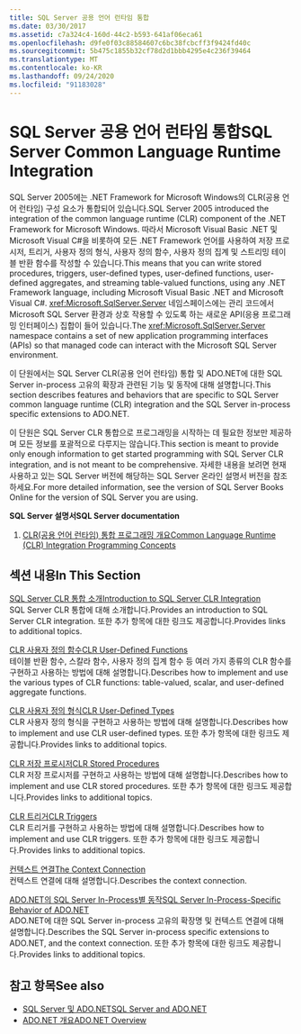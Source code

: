```yaml
---
title: SQL Server 공용 언어 런타임 통합
ms.date: 03/30/2017
ms.assetid: c7a324c4-160d-44c2-b593-641af06eca61
ms.openlocfilehash: d9fe0f03c88584607c6bc38fcbcff3f9424fd40c
ms.sourcegitcommit: 5b475c1855b32cf78d2d1bbb4295e4c236f39464
ms.translationtype: MT
ms.contentlocale: ko-KR
ms.lasthandoff: 09/24/2020
ms.locfileid: "91183028"
---
```

# <a name="sql-server-common-language-runtime-integration"></a><span data-ttu-id="2d125-102">SQL Server 공용 언어 런타임 통합</span><span class="sxs-lookup"><span data-stu-id="2d125-102">SQL Server Common Language Runtime Integration</span></span>

<span data-ttu-id="2d125-103">SQL Server 2005에는 .NET Framework for Microsoft Windows의 CLR(공용 언어 런타임) 구성 요소가 통합되어 있습니다.</span><span class="sxs-lookup"><span data-stu-id="2d125-103">SQL Server 2005 introduced the integration of the common language runtime (CLR) component of the .NET Framework for Microsoft Windows.</span></span> <span data-ttu-id="2d125-104">따라서 Microsoft Visual Basic .NET 및 Microsoft Visual C#을 비롯하여 모든 .NET Framework 언어를 사용하여 저장 프로시저, 트리거, 사용자 정의 형식, 사용자 정의 함수, 사용자 정의 집계 및 스트리밍 테이블 반환 함수를 작성할 수 있습니다.</span><span class="sxs-lookup"><span data-stu-id="2d125-104">This means that you can write stored procedures, triggers, user-defined types, user-defined functions, user-defined aggregates, and streaming table-valued functions, using any .NET Framework language, including Microsoft Visual Basic .NET and Microsoft Visual C#.</span></span> <span data-ttu-id="2d125-105"><xref:Microsoft.SqlServer.Server> 네임스페이스에는 관리 코드에서 Microsoft SQL Server 환경과 상호 작용할 수 있도록 하는 새로운 API(응용 프로그래밍 인터페이스) 집합이 들어 있습니다.</span><span class="sxs-lookup"><span data-stu-id="2d125-105">The <xref:Microsoft.SqlServer.Server> namespace contains a set of new application programming interfaces (APIs) so that managed code can interact with the Microsoft SQL Server environment.</span></span>  
  
 <span data-ttu-id="2d125-106">이 단원에서는 SQL Server CLR(공용 언어 런타임) 통합 및 ADO.NET에 대한 SQL Server in-process 고유의 확장과 관련된 기능 및 동작에 대해 설명합니다.</span><span class="sxs-lookup"><span data-stu-id="2d125-106">This section describes features and behaviors that are specific to SQL Server common language runtime (CLR) integration and the SQL Server in-process specific extensions to ADO.NET.</span></span>  
  
 <span data-ttu-id="2d125-107">이 단원은 SQL Server CLR 통합으로 프로그래밍을 시작하는 데 필요한 정보만 제공하며 모든 정보를 포괄적으로 다루지는 않습니다.</span><span class="sxs-lookup"><span data-stu-id="2d125-107">This section is meant to provide only enough information to get started programming with SQL Server CLR integration, and is not meant to be comprehensive.</span></span> <span data-ttu-id="2d125-108">자세한 내용을 보려면 현재 사용하고 있는 SQL Server 버전에 해당하는 SQL Server 온라인 설명서 버전을 참조하세요.</span><span class="sxs-lookup"><span data-stu-id="2d125-108">For more detailed information, see the version of SQL Server Books Online for the version of SQL Server you are using.</span></span>  
  
 <span data-ttu-id="2d125-109">**SQL Server 설명서**</span><span class="sxs-lookup"><span data-stu-id="2d125-109">**SQL Server documentation**</span></span>  
  
1. [<span data-ttu-id="2d125-110">CLR(공용 언어 런타임) 통합 프로그래밍 개요</span><span class="sxs-lookup"><span data-stu-id="2d125-110">Common Language Runtime (CLR) Integration Programming Concepts</span></span>](/sql/relational-databases/clr-integration/common-language-runtime-clr-integration-programming-concepts)  
  
## <a name="in-this-section"></a><span data-ttu-id="2d125-111">섹션 내용</span><span class="sxs-lookup"><span data-stu-id="2d125-111">In This Section</span></span>  

 [<span data-ttu-id="2d125-112">SQL Server CLR 통합 소개</span><span class="sxs-lookup"><span data-stu-id="2d125-112">Introduction to SQL Server CLR Integration</span></span>](introduction-to-sql-server-clr-integration.md)  
 <span data-ttu-id="2d125-113">SQL Server CLR 통합에 대해 소개합니다.</span><span class="sxs-lookup"><span data-stu-id="2d125-113">Provides an introduction to SQL Server CLR integration.</span></span> <span data-ttu-id="2d125-114">또한 추가 항목에 대한 링크도 제공합니다.</span><span class="sxs-lookup"><span data-stu-id="2d125-114">Provides links to additional topics.</span></span>  
  
 [<span data-ttu-id="2d125-115">CLR 사용자 정의 함수</span><span class="sxs-lookup"><span data-stu-id="2d125-115">CLR User-Defined Functions</span></span>](clr-user-defined-functions.md)  
 <span data-ttu-id="2d125-116">테이블 반환 함수, 스칼라 함수, 사용자 정의 집계 함수 등 여러 가지 종류의 CLR 함수를 구현하고 사용하는 방법에 대해 설명합니다.</span><span class="sxs-lookup"><span data-stu-id="2d125-116">Describes how to implement and use the various types of CLR functions: table-valued, scalar, and user-defined aggregate functions.</span></span>  
  
 [<span data-ttu-id="2d125-117">CLR 사용자 정의 형식</span><span class="sxs-lookup"><span data-stu-id="2d125-117">CLR User-Defined Types</span></span>](clr-user-defined-types.md)  
 <span data-ttu-id="2d125-118">CLR 사용자 정의 형식을 구현하고 사용하는 방법에 대해 설명합니다.</span><span class="sxs-lookup"><span data-stu-id="2d125-118">Describes how to implement and use CLR user-defined types.</span></span> <span data-ttu-id="2d125-119">또한 추가 항목에 대한 링크도 제공합니다.</span><span class="sxs-lookup"><span data-stu-id="2d125-119">Provides links to additional topics.</span></span>  
  
 [<span data-ttu-id="2d125-120">CLR 저장 프로시저</span><span class="sxs-lookup"><span data-stu-id="2d125-120">CLR Stored Procedures</span></span>](clr-stored-procedures.md)  
 <span data-ttu-id="2d125-121">CLR 저장 프로시저를 구현하고 사용하는 방법에 대해 설명합니다.</span><span class="sxs-lookup"><span data-stu-id="2d125-121">Describes how to implement and use CLR stored procedures.</span></span> <span data-ttu-id="2d125-122">또한 추가 항목에 대한 링크도 제공합니다.</span><span class="sxs-lookup"><span data-stu-id="2d125-122">Provides links to additional topics.</span></span>  
  
 [<span data-ttu-id="2d125-123">CLR 트리거</span><span class="sxs-lookup"><span data-stu-id="2d125-123">CLR Triggers</span></span>](clr-triggers.md)  
 <span data-ttu-id="2d125-124">CLR 트리거를 구현하고 사용하는 방법에 대해 설명합니다.</span><span class="sxs-lookup"><span data-stu-id="2d125-124">Describes how to implement and use CLR triggers.</span></span> <span data-ttu-id="2d125-125">또한 추가 항목에 대한 링크도 제공합니다.</span><span class="sxs-lookup"><span data-stu-id="2d125-125">Provides links to additional topics.</span></span>  
  
 [<span data-ttu-id="2d125-126">컨텍스트 연결</span><span class="sxs-lookup"><span data-stu-id="2d125-126">The Context Connection</span></span>](the-context-connection.md)  
 <span data-ttu-id="2d125-127">컨텍스트 연결에 대해 설명합니다.</span><span class="sxs-lookup"><span data-stu-id="2d125-127">Describes the context connection.</span></span>  
  
 [<span data-ttu-id="2d125-128">ADO.NET의 SQL Server In-Process별 동작</span><span class="sxs-lookup"><span data-stu-id="2d125-128">SQL Server In-Process-Specific Behavior of ADO.NET</span></span>](sql-server-in-process-specific-behavior-of-adonet.md)  
 <span data-ttu-id="2d125-129">ADO.NET에 대한 SQL Server in-process 고유의 확장명 및 컨텍스트 연결에 대해 설명합니다.</span><span class="sxs-lookup"><span data-stu-id="2d125-129">Describes the SQL Server in-process specific extensions to ADO.NET, and the context connection.</span></span> <span data-ttu-id="2d125-130">또한 추가 항목에 대한 링크도 제공합니다.</span><span class="sxs-lookup"><span data-stu-id="2d125-130">Provides links to additional topics.</span></span>  
  
## <a name="see-also"></a><span data-ttu-id="2d125-131">참고 항목</span><span class="sxs-lookup"><span data-stu-id="2d125-131">See also</span></span>

- [<span data-ttu-id="2d125-132">SQL Server 및 ADO.NET</span><span class="sxs-lookup"><span data-stu-id="2d125-132">SQL Server and ADO.NET</span></span>](index.md)
- [<span data-ttu-id="2d125-133">ADO.NET 개요</span><span class="sxs-lookup"><span data-stu-id="2d125-133">ADO.NET Overview</span></span>](../ado-net-overview.md)
